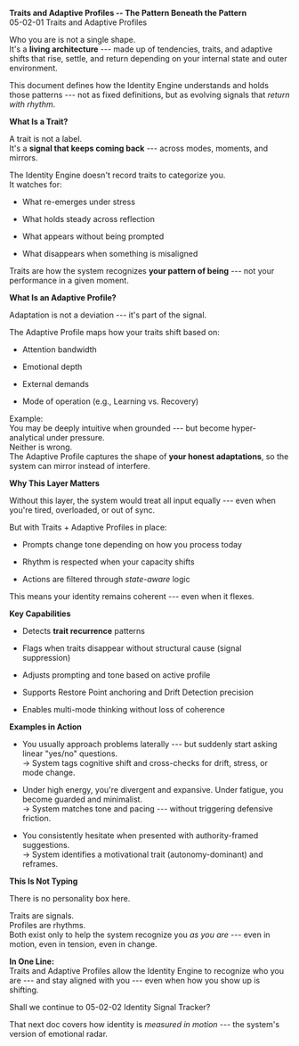 **Traits and Adaptive Profiles -- The Pattern Beneath the Pattern**\
05-02-01 Traits and Adaptive Profiles

Who you are is not a single shape.\
It's a **living architecture** --- made up of tendencies, traits, and
adaptive shifts that rise, settle, and return depending on your internal
state and outer environment.

This document defines how the Identity Engine understands and holds
those patterns --- not as fixed definitions, but as evolving signals
that *return with rhythm*.

**What Is a Trait?**

A trait is not a label.\
It's a **signal that keeps coming back** --- across modes, moments, and
mirrors.

The Identity Engine doesn't record traits to categorize you.\
It watches for:

- What re-emerges under stress

- What holds steady across reflection

- What appears without being prompted

- What disappears when something is misaligned

Traits are how the system recognizes **your pattern of being** --- not
your performance in a given moment.

**What Is an Adaptive Profile?**

Adaptation is not a deviation --- it's part of the signal.

The Adaptive Profile maps how your traits shift based on:

- Attention bandwidth

- Emotional depth

- External demands

- Mode of operation (e.g., Learning vs. Recovery)

Example:\
You may be deeply intuitive when grounded --- but become
hyper-analytical under pressure.\
Neither is wrong.\
The Adaptive Profile captures the shape of **your honest adaptations**,
so the system can mirror instead of interfere.

**Why This Layer Matters**

Without this layer, the system would treat all input equally --- even
when you're tired, overloaded, or out of sync.

But with Traits + Adaptive Profiles in place:

- Prompts change tone depending on how you process today

- Rhythm is respected when your capacity shifts

- Actions are filtered through *state-aware* logic

This means your identity remains coherent --- even when it flexes.

**Key Capabilities**

- Detects **trait recurrence** patterns

- Flags when traits disappear without structural cause (signal
  suppression)

- Adjusts prompting and tone based on active profile

- Supports Restore Point anchoring and Drift Detection precision

- Enables multi-mode thinking without loss of coherence

**Examples in Action**

- You usually approach problems laterally --- but suddenly start asking
  linear "yes/no" questions.\
  → System tags cognitive shift and cross-checks for drift, stress, or
  mode change.

- Under high energy, you're divergent and expansive. Under fatigue, you
  become guarded and minimalist.\
  → System matches tone and pacing --- without triggering defensive
  friction.

- You consistently hesitate when presented with authority-framed
  suggestions.\
  → System identifies a motivational trait (autonomy-dominant) and
  reframes.

**This Is Not Typing**

There is no personality box here.

Traits are signals.\
Profiles are rhythms.\
Both exist only to help the system recognize you *as you are* --- even
in motion, even in tension, even in change.

**In One Line:**\
Traits and Adaptive Profiles allow the Identity Engine to recognize who
you are --- and stay aligned with you --- even when how you show up is
shifting.

Shall we continue to 05-02-02 Identity Signal Tracker?

That next doc covers how identity is *measured in motion* --- the
system's version of emotional radar.
